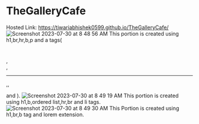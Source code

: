 # TheGalleryCafe
Hosted Link: https://tiwariabhishek0599.github.io/TheGalleryCafe/
![Screenshot 2023-07-30 at 8 48 56 AM](https://github.com/tiwariabhishek0599/TheGalleryCafe/assets/118967913/3c2b853f-5027-40c1-a61e-f55594cd520d)
This portion is created using h1,br,hr,b,p and a tags(<h1></h1>,<br>,<hr>,<b></b>,<p></p> and <a href=""></a>).
![Screenshot 2023-07-30 at 8 49 19 AM](https://github.com/tiwariabhishek0599/TheGalleryCafe/assets/118967913/f4523380-f23e-49e9-8123-bfd6489df646)
This portion is created using h1,b,ordered list,hr,br and li tags.
![Screenshot 2023-07-30 at 8 49 30 AM](https://github.com/tiwariabhishek0599/TheGalleryCafe/assets/118967913/baf91d2c-cd0c-482a-9f33-246c14e8826b)
This Portion is created using h1,br,b tag and lorem extension.
